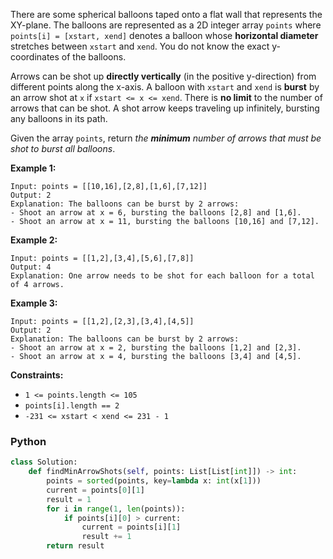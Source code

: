 There are some spherical balloons taped onto a flat wall that represents the XY-plane. The balloons are represented as a 2D integer array  `points`  where  `points[i] = [xstart, xend]`  denotes a balloon whose  **horizontal diameter**  stretches between  `xstart`  and  `xend`. You do not know the exact y-coordinates of the balloons.

Arrows can be shot up  **directly vertically**  (in the positive y-direction) from different points along the x-axis. A balloon with  `xstart`  and  `xend`  is  **burst**  by an arrow shot at  `x`  if  `xstart <= x <= xend`. There is  **no limit**  to the number of arrows that can be shot. A shot arrow keeps traveling up infinitely, bursting any balloons in its path.

Given the array  `points`, return  _the  **minimum**  number of arrows that must be shot to burst all balloons_.

**Example 1:**
```
Input: points = [[10,16],[2,8],[1,6],[7,12]]
Output: 2
Explanation: The balloons can be burst by 2 arrows:
- Shoot an arrow at x = 6, bursting the balloons [2,8] and [1,6].
- Shoot an arrow at x = 11, bursting the balloons [10,16] and [7,12].
```

**Example 2:**
```
Input: points = [[1,2],[3,4],[5,6],[7,8]]
Output: 4
Explanation: One arrow needs to be shot for each balloon for a total of 4 arrows.
```

**Example 3:**
```
Input: points = [[1,2],[2,3],[3,4],[4,5]]
Output: 2
Explanation: The balloons can be burst by 2 arrows:
- Shoot an arrow at x = 2, bursting the balloons [1,2] and [2,3].
- Shoot an arrow at x = 4, bursting the balloons [3,4] and [4,5].
```

**Constraints:**

-   `1 <= points.length <= 105`
-   `points[i].length == 2`
-   `-231 <= xstart < xend <= 231 - 1`


### Python
```python
class Solution:
    def findMinArrowShots(self, points: List[List[int]]) -> int:
        points = sorted(points, key=lambda x: int(x[1]))
        current = points[0][1]
        result = 1
        for i in range(1, len(points)):
            if points[i][0] > current:
                current = points[i][1]
                result += 1
        return result
```